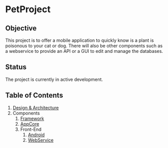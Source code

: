 # PetProject

## Objective
This project is to offer a mobile application to quickly know is a plant is poisonous to your cat or dog. There will also be other components such as a webservice to provide an API or a GUI to edit and manage the databases.

## Status
The project is currently in active development.

## Table of Contents

1. [Design & Architecture](/petproject/DESIGN.md)
2. Components
	1. [Framework](/framework/)
	2. [AppCore](/petproject/appcore/)
	3. Front-End
		1. [Android](/petproject/app/)
		2. [WebService](/petproject/webservice/)
